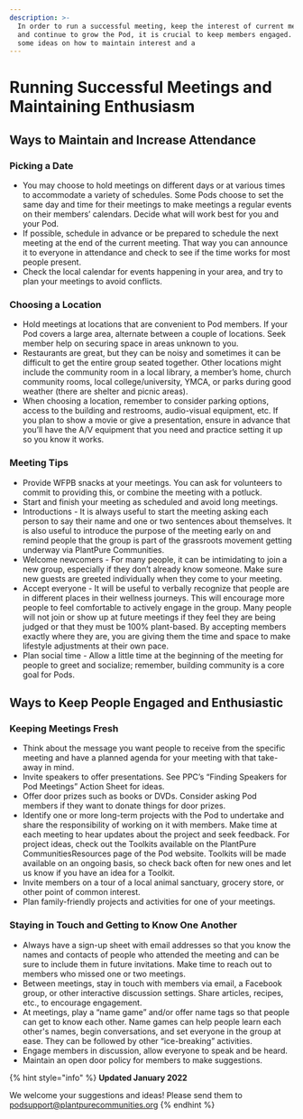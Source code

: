 ```yaml
---
description: >-
  In order to run a successful meeting, keep the interest of current members,
  and continue to grow the Pod, it is crucial to keep members engaged. Below are
  some ideas on how to maintain interest and a
---
```


# Running Successful Meetings and Maintaining Enthusiasm

## Ways to Maintain and Increase Attendance

### Picking a Date

* You may choose to hold meetings on different days or at various times to accommodate a variety of schedules. Some Pods choose to set the same day and time for their meetings to make meetings a regular events on their members’ calendars. Decide what will work best for you and your Pod.
* If possible, schedule in advance or be prepared to schedule the next meeting at the end of the current meeting. That way you can announce it to everyone in attendance and check to see if the time works for most people present.
* Check the local calendar for events happening in your area, and try to plan your meetings to avoid conflicts.

### Choosing a Location

* Hold meetings at locations that are convenient to Pod members. If your Pod covers a large area, alternate between a couple of locations. Seek member help on securing space in areas unknown to you.
* Restaurants are great, but they can be noisy and sometimes it can be difficult to get the entire group seated together. Other locations might include the community room in a local library, a member’s home, church community rooms, local college/university, YMCA, or parks during good weather (there are shelter and picnic areas).
* When choosing a location, remember to consider parking options, access to the building and restrooms, audio-visual equipment, etc. If you plan to show a movie or give a presentation, ensure in advance that you’ll have the A/V equipment that you need and practice setting it up so you know it works.

### Meeting Tips

* Provide WFPB snacks at your meetings. You can ask for volunteers to commit to providing this, or combine the meeting with a potluck.
* Start and finish your meeting as scheduled and avoid long meetings.
* Introductions - It is always useful to start the meeting asking each person to say their name and one or two sentences about themselves. It is also useful to introduce the purpose of the meeting early on and remind people that the group is part of the grassroots movement getting underway via PlantPure Communities.
* Welcome newcomers - For many people, it can be intimidating to join a new group, especially if they don’t already know someone. Make sure new guests are greeted individually when they come to your meeting.
* Accept everyone - It will be useful to verbally recognize that people are in different places in their wellness journeys. This will encourage more people to feel comfortable to actively engage in the group. Many people will not join or show up at future meetings if they feel they are being judged or that they must be 100% plant-based. By accepting members exactly where they are, you are giving them the time and space to make lifestyle adjustments at their own pace.
* Plan social time - Allow a little time at the beginning of the meeting for people to greet and socialize; remember, building community is a core goal for Pods.

## Ways to Keep People Engaged and Enthusiastic

### Keeping Meetings Fresh

* Think about the message you want people to receive from the specific meeting and have a planned agenda for your meeting with that take-away in mind.
* Invite speakers to offer presentations. See PPC’s “Finding Speakers for Pod Meetings” Action Sheet for ideas.
* Offer door prizes such as books or DVDs. Consider asking Pod members if they want to donate things for door prizes.
* Identify one or more long-term projects with the Pod to undertake and share the responsibility of working on it with members. Make time at each meeting to hear updates about the project and seek feedback. For project ideas, check out the Toolkits available on the PlantPure CommunitiesResources page of the Pod website. Toolkits will be made available on an ongoing basis, so check back often for new ones and let us know if you have an idea for a Toolkit.
* Invite members on a tour of a local animal sanctuary, grocery store, or other point of common interest.
* Plan family-friendly projects and activities for one of your meetings.

### Staying in Touch and Getting to Know One Another

* Always have a sign-up sheet with email addresses so that you know the names and contacts of people who attended the meeting and can be sure to include them in future invitations. Make time to reach out to members who missed one or two meetings.
* Between meetings, stay in touch with members via email, a Facebook group, or other interactive discussion settings. Share articles, recipes, etc., to encourage engagement.&#x20;
* At meetings, play a “name game” and/or offer name tags so that people can get to know each other. Name games can help people learn each other's names, begin conversations, and set everyone in the group at ease. They can be followed by other “ice-breaking” activities.
* Engage members in discussion, allow everyone to speak and be heard.
* Maintain an open door policy for members to make suggestions.

{% hint style="info" %}
**Updated January 2022**

We welcome your suggestions and ideas! Please send them to podsupport@plantpurecommunities.org
{% endhint %}
